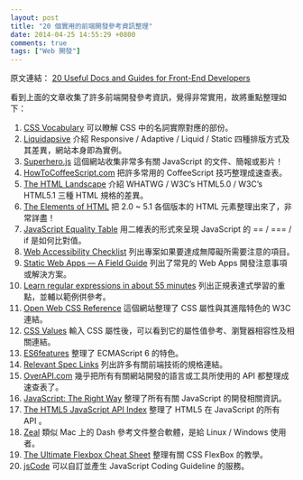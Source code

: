 ```yaml
---
layout: post
title: "20 個實用的前端開發參考資訊整理"
date: 2014-04-25 14:55:29 +0800
comments: true
tags: ["Web 開發"]
---
```


原文連結： [20 Useful Docs and Guides for Front-End Developers](http://www.sitepoint.com/20-docs-guides-front-end-developers/)

看到上面的文章收集了許多前端開發參考資訊，覺得非常實用，故將重點整理如下：

<!--more-->

1. [CSS Vocabulary](http://pumpula.net/p/apps/css-vocabulary/)
   可以瞭解 CSS 中的名詞實際對應的部份。
2. [Liquidapsive](http://liquidapsive.com/)
   介紹 Responsive / Adaptive / Liquid / Static 四種排版方式及其差異，網站本身即為實例。
3. [Superhero.js](http://superherojs.com/)
   這個網站收集非常多有關 JavaScript 的文件、簡報或影片！
4. [HowToCoffeeScript.com](http://howtocoffeescript.com/)
   把許多常用的 CoffeeScript 技巧整理成速查表。
5. [The HTML Landscape](http://www.w3.org/html/landscape/)
   介紹 WHATWG / W3C’s HTML5.0 / W3C’s HTML5.1 三種 HTML 規格的差異。
6. [The Elements of HTML](http://rawgithub.com/w3c/elements-of-html/master/index.html)
   把 2.0 ~ 5.1 各個版本的 HTML 元素整理出來了，非常詳盡！
7. [JavaScript Equality Table](http://dorey.github.io/JavaScript-Equality-Table/)
   用二維表的形式來呈現 JavaScript 的 == / === / if 是如何比對值。
8. [Web Accessibility Checklist](http://a11yproject.com/checklist.html)
   列出專案如果要達成無障礙所需要注意的項目。
9. [Static Web Apps — A Field Guide](http://www.staticapps.org/)
   列出了常見的 Web Apps 開發注意事項或解決方案。
10. [Learn regular expressions in about 55 minutes](http://qntm.org/files/re/re.html)
    列出正規表達式學習的重點，並輔以範例供參考。
11. [Open Web CSS Reference](http://ref.openweb.io/CSS/)
    這個網站整理了 CSS 屬性與其進階特色的 W3C 連結。
12. [CSS Values](http://cssvalues.com/)
    輸入 CSS 屬性後，可以看到它的屬性值參考、瀏覽器相容性及相關連結。
13. [ES6features](https://github.com/lukehoban/es6features)
    整理了 ECMAScript 6 的特色。
14. [Relevant Spec Links](https://github.com/mozilla/servo/wiki/Relevant-spec-links)
    列出許多有關前端技術的規格連結。
15. [OverAPI.com](http://overapi.com/)
    幾乎把所有有關網站開發的語言或工具所使用的 API 都整理成速查表了。
16. [JavaScript: The Right Way](http://jstherightway.org/)
    整理了所有有關 JavaScript 的開發相關資訊。
17. [The HTML5 JavaScript API Index](http://html5index.org/)
    整理了 HTML5 在 JavaScript 的所有 API 。
18. [Zeal](http://zealdocs.org/)
    類似 Mac 上的 Dash 參考文件整合軟體，是給 Linux / Windows 使用者。
19. [The Ultimate Flexbox Cheat Sheet](http://www.sketchingwithcss.com/samplechapter/cheatsheet.html)
	整理有關 CSS FlexBox 的教學。
20. [jsCode](http://jscode.org/)
	可以自訂並產生 JavaScript Coding Guideline 的服務。